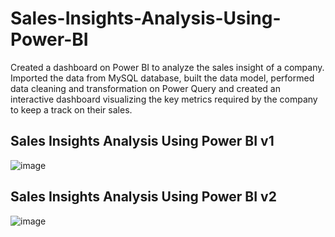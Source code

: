 # Sales-Insights-Analysis-Using-Power-BI

Created a dashboard on Power BI to analyze the sales insight of a company. Imported the data from MySQL database, built the data model, performed data cleaning and transformation on Power Query and created an interactive dashboard visualizing the key metrics required by the company to keep a track on their sales.

## Sales Insights Analysis Using Power BI v1
![image](https://user-images.githubusercontent.com/75059347/170425052-12d6282d-6af1-40dd-bf18-f97f76f38aef.png)

## Sales Insights Analysis Using Power BI v2
![image](https://user-images.githubusercontent.com/75059347/170434738-5c02186f-9bbd-4f44-ade0-ee48ad281e1a.png)
